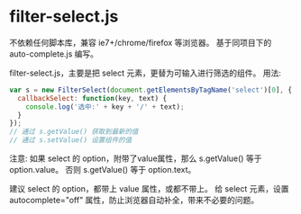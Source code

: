 # filter-select.js

不依赖任何脚本库，兼容 ie7+/chrome/firefox 等浏览器。
基于同项目下的 auto-complete.js 编写。

filter-select.js，主要是把 select 元素，更替为可输入进行筛选的组件。
用法:
``` javascript
var s = new FilterSelect(document.getElementsByTagName('select')[0], {
  callbackSelect: function(key, text) {
    console.log('选中:' + key + '/' + text);
  }
});
// 通过 s.getValue() 获取到最新的值
// 通过 s.setValue() 设置组件的值
```

注意:
如果 select 的 option，附带了value属性，那么 s.getValue() 等于 option.value。
否则 s.getValue() 等于 option.text。

建议 select 的 option，都带上 value 属性，或都不带上。
给 select 元素，设置 autocomplete="off" 属性，防止浏览器自动补全，带来不必要的问题。
